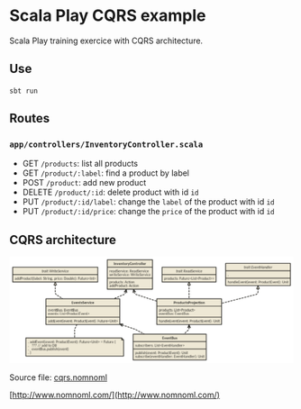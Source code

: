 # Scala Play CQRS example

Scala Play training exercice with CQRS architecture.


## Use

    sbt run


## Routes

### `app/controllers/InventoryController.scala`

* GET `/products`: list all products
* GET `/product/:label`: find a product by label
* POST `/product`: add new product
* DELETE `/product/:id`: delete product with id `id`
* PUT `/product/:id/label`: change the `label` of the product with id `id`
* PUT `/product/:id/price`: change the `price` of the product with id `id`


## CQRS architecture

![CQRS architecture](./cqrs.png "CQRS architecture")


Source file: [cqrs.nomnoml](./cqrs.nomnoml)

[http://www.nomnoml.com/](http://www.nomnoml.com/)

